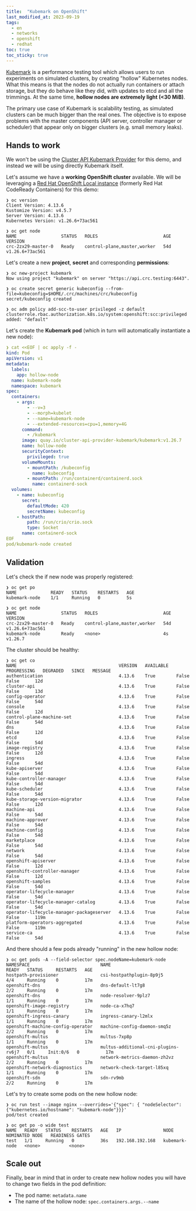 ```yaml
---
title:  "Kubemark on OpenShift"
last_modified_at: 2023-09-19
tags:
  - en
  - networks
  - openshift
  - redhat
toc: true
toc_sticky: true
---
```


[Kubemark](https://github.com/kubernetes/kubernetes/tree/master/cmd/kubemark) is a performance testing tool which allows users to run experiments on simulated clusters, by creating "hollow" Kubernetes nodes. What this means is that the nodes do not actually run containers or attach storage, but they do behave like they did, with updates to etcd and all the trimmings. At the same time, **hollow nodes are extremely light (<30 MiB)**.

The primary use case of Kubemark is scalability testing, as simulated clusters can be much bigger than the real ones. The objective is to expose problems with the master components (API server, controller manager or scheduler) that appear only on bigger clusters (e.g. small memory leaks).

## Hands to work

We won't be using the [Cluster API Kubemark Provider](https://github.com/kubernetes-sigs/cluster-api-provider-kubemark/) for this demo, and instead we will be using directly Kubemark itself.

Let's assume we have a **working OpenShift cluster** available. We will be leveraging a [Red Hat OpenShift Local instance](https://developers.redhat.com/products/openshift-local/overview) (formerly Red Hat CodeReady Containers) for this demo:
```
❯ oc version
Client Version: 4.13.6
Kustomize Version: v4.5.7
Server Version: 4.13.6
Kubernetes Version: v1.26.6+73ac561

❯ oc get node
NAME                 STATUS   ROLES                         AGE     VERSION
crc-2zx29-master-0   Ready    control-plane,master,worker   54d     v1.26.6+73ac561
```

Let's create a new **project**, **secret** and corresponding **permissions**:
```
❯ oc new-project kubemark
Now using project "kubemark" on server "https://api.crc.testing:6443".

❯ oc create secret generic kubeconfig --from-file=kubeconfig=$HOME/.crc/machines/crc/kubeconfig
secret/kubeconfig created

❯ oc adm policy add-scc-to-user privileged -z default
clusterrole.rbac.authorization.k8s.io/system:openshift:scc:privileged added: "default"
```

Let's create the **Kubemark pod** (which in turn will automatically instantiate a new node):
```yaml
❯ cat <<EOF | oc apply -f -
kind: Pod
apiVersion: v1
metadata:
  labels:
    app: hollow-node
  name: kubemark-node
  namespace: kubemark
spec:
  containers:
    - args:
        - --v=3
        - --morph=kubelet
        - --name=kubemark-node
        - --extended-resources=cpu=1,memory=4G
      command:
        - /kubemark
      image: quay.io/cluster-api-provider-kubemark/kubemark:v1.26.7
      name: hollow-node
      securityContext:
        privileged: true
      volumeMounts:
        - mountPath: /kubeconfig
          name: kubeconfig
        - mountPath: /run/containerd/containerd.sock
          name: containerd-sock
  volumes:
    - name: kubeconfig
      secret:
        defaultMode: 420
        secretName: kubeconfig
    - hostPath:
        path: /run/crio/crio.sock
        type: Socket
      name: containerd-sock
EOF
pod/kubemark-node created
```

## Validation

Let's check the if new node was properly registered:
```
❯ oc get po
NAME             READY   STATUS    RESTARTS   AGE
kubemark-node    1/1     Running   0          5s

❯ oc get node
NAME                 STATUS   ROLES                         AGE     VERSION
crc-2zx29-master-0   Ready    control-plane,master,worker   54d     v1.26.6+73ac561
kubemark-node        Ready    <none>                        4s      v1.26.7
```

The cluster should be healthy:
```
❯ oc get co
NAME                                       VERSION   AVAILABLE   PROGRESSING   DEGRADED   SINCE   MESSAGE
authentication                             4.13.6    True        False         False      12d
cluster-api                                4.13.6    True        False         False      13d
config-operator                            4.13.6    True        False         False      54d
console                                    4.13.6    True        False         False      12d
control-plane-machine-set                  4.13.6    True        False         False      54d
dns                                        4.13.6    True        False         False      12d
etcd                                       4.13.6    True        False         False      54d
image-registry                             4.13.6    True        False         False      12d
ingress                                    4.13.6    True        False         False      54d
kube-apiserver                             4.13.6    True        False         False      54d
kube-controller-manager                    4.13.6    True        False         False      54d
kube-scheduler                             4.13.6    True        False         False      54d
kube-storage-version-migrator              4.13.6    True        False         False      12d
machine-api                                4.13.6    True        False         False      54d
machine-approver                           4.13.6    True        False         False      54d
machine-config                             4.13.6    True        False         False      54d
marketplace                                4.13.6    True        False         False      54d
network                                    4.13.6    True        False         False      54d
openshift-apiserver                        4.13.6    True        False         False      12d
openshift-controller-manager               4.13.6    True        False         False      12d
openshift-samples                          4.13.6    True        False         False      54d
operator-lifecycle-manager                 4.13.6    True        False         False      54d
operator-lifecycle-manager-catalog         4.13.6    True        False         False      54d
operator-lifecycle-manager-packageserver   4.13.6    True        False         False      119m
platform-operators-aggregated              4.13.6    True        False         False      119m
service-ca                                 4.13.6    True        False         False      54d
```

And there should a few pods already "running" in the new hollow node:
```
❯ oc get pods -A --field-selector spec.nodeName=kubemark-node
NAMESPACE                           NAME                                  READY   STATUS     RESTARTS   AGE
hostpath-provisioner                csi-hostpathplugin-8p9j5              4/4     Running    0          17m
openshift-dns                       dns-default-lt7g8                     2/2     Running    0          17m
openshift-dns                       node-resolver-9plz7                   1/1     Running    0          17m
openshift-image-registry            node-ca-x7hq7                         1/1     Running    0          17m
openshift-ingress-canary            ingress-canary-l2mlx                  1/1     Running    0          17m
openshift-machine-config-operator   machine-config-daemon-smq5z           2/2     Running    0          17m
openshift-multus                    multus-7xp8p                          1/1     Running    0          17m
openshift-multus                    multus-additional-cni-plugins-rv6j7   0/1     Init:0/6   0          17m
openshift-multus                    network-metrics-daemon-zh2vz          2/2     Running    0          17m
openshift-network-diagnostics       network-check-target-l85xq            1/1     Running    0          17m
openshift-sdn                       sdn-rv9mb                             2/2     Running    0          17m

```

Let's try to create some pods on the new hollow node:
```
❯ oc run test --image nginx --overrides='{"spec": { "nodeSelector": {"kubernetes.io/hostname": "kubemark-node"}}}'
pod/test created

❯ oc get po -o wide test
NAME   READY   STATUS    RESTARTS   AGE   IP                NODE            NOMINATED NODE   READINESS GATES
test   1/1     Running   0          36s   192.168.192.168   kubemark-node   <none>           <none>
```

## Scale out

Finally, bear in mind that in order to create new hollow nodes you will have to change two fields in the pod definition:
 - The pod name: `metadata.name`
 - The name of the hollow node: `spec.containers.args.--name`
